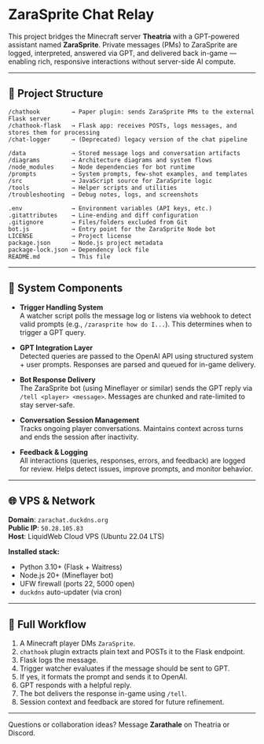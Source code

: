 # ZaraSprite Chat Relay

This project bridges the Minecraft server **Theatria** with a GPT-powered assistant named **ZaraSprite**. Private messages (PMs) to ZaraSprite are logged, interpreted, answered via GPT, and delivered back in-game — enabling rich, responsive interactions without server-side AI compute.

---

## 📁 Project Structure

```
/chathook         → Paper plugin: sends ZaraSprite PMs to the external Flask server
/chathook-flask   → Flask app: receives POSTs, logs messages, and stores them for processing
/chat-logger      → (Deprecated) legacy version of the chat pipeline

/data             → Stored message logs and conversation artifacts
/diagrams         → Architecture diagrams and system flows
/node_modules     → Node dependencies for bot runtime
/prompts          → System prompts, few-shot examples, and templates
/src              → JavaScript source for ZaraSprite logic
/tools            → Helper scripts and utilities
/troubleshooting  → Debug notes, logs, and screenshots

.env              → Environment variables (API keys, etc.)
.gitattributes    → Line-ending and diff configuration
.gitignore        → Files/folders excluded from Git
bot.js            → Entry point for the ZaraSprite Node bot
LICENSE           → Project license
package.json      → Node.js project metadata
package-lock.json → Dependency lock file
README.md         → This file
```

---

## 🧠 System Components

- **Trigger Handling System**  
  A watcher script polls the message log or listens via webhook to detect valid prompts (e.g., `/zarasprite how do I...`). This determines when to trigger a GPT query.

- **GPT Integration Layer**  
  Detected queries are passed to the OpenAI API using structured system + user prompts. Responses are parsed and queued for in-game delivery.

- **Bot Response Delivery**  
  The ZaraSprite bot (using Mineflayer or similar) sends the GPT reply via `/tell <player> <message>`. Messages are chunked and rate-limited to stay server-safe.

- **Conversation Session Management**  
  Tracks ongoing player conversations. Maintains context across turns and ends the session after inactivity.

- **Feedback & Logging**  
  All interactions (queries, responses, errors, and feedback) are logged for review. Helps detect issues, improve prompts, and monitor behavior.

---

## 🌐 VPS & Network

**Domain**: `zarachat.duckdns.org`  
**Public IP**: `50.28.105.83`  
**Host**: LiquidWeb Cloud VPS (Ubuntu 22.04 LTS)

**Installed stack:**
- Python 3.10+ (Flask + Waitress)
- Node.js 20+ (Mineflayer bot)
- UFW firewall (ports 22, 5000 open)
- `duckdns` auto-updater (via cron)

---

## 🔁 Full Workflow

1. A Minecraft player DMs `ZaraSprite`.
2. `chathook` plugin extracts plain text and POSTs it to the Flask endpoint.
3. Flask logs the message.
4. Trigger watcher evaluates if the message should be sent to GPT.
5. If yes, it formats the prompt and sends it to OpenAI.
6. GPT responds with a helpful reply.
7. The bot delivers the response in-game using `/tell`.
8. Session context and feedback are stored for future refinement.

---

Questions or collaboration ideas? Message **Zarathale** on Theatria or Discord.
